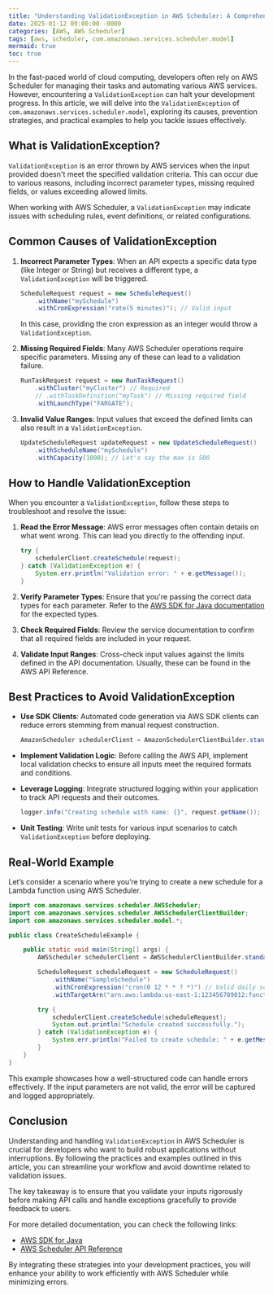 ```yaml
---
title: "Understanding ValidationException in AWS Scheduler: A Comprehensive Guide"
date: 2025-01-12 09:00:00 -0000
categories: [AWS, AWS Scheduler]
tags: [aws, scheduler, com.amazonaws.services.scheduler.model]
mermaid: true
toc: true
---
```



In the fast-paced world of cloud computing, developers often rely on AWS Scheduler for managing their tasks and automating various AWS services. However, encountering a `ValidationException` can halt your development progress. In this article, we will delve into the `ValidationException` of `com.amazonaws.services.scheduler.model`, exploring its causes, prevention strategies, and practical examples to help you tackle issues effectively.

## What is ValidationException?

`ValidationException` is an error thrown by AWS services when the input provided doesn't meet the specified validation criteria. This can occur due to various reasons, including incorrect parameter types, missing required fields, or values exceeding allowed limits.

When working with AWS Scheduler, a `ValidationException` may indicate issues with scheduling rules, event definitions, or related configurations.

## Common Causes of ValidationException

1. **Incorrect Parameter Types**:
   When an API expects a specific data type (like Integer or String) but receives a different type, a `ValidationException` will be triggered.

   ```java
   ScheduleRequest request = new ScheduleRequest()
       .withName("mySchedule")
       .withCronExpression("rate(5 minutes)"); // Valid input
   ```

   In this case, providing the cron expression as an integer would throw a `ValidationException`.

2. **Missing Required Fields**:
   Many AWS Scheduler operations require specific parameters. Missing any of these can lead to a validation failure.

   ```java
   RunTaskRequest request = new RunTaskRequest()
       .withCluster("myCluster") // Required
       // .withTaskDefinition("myTask") // Missing required field
       .withLaunchType("FARGATE");
   ```

3. **Invalid Value Ranges**:
   Input values that exceed the defined limits can also result in a `ValidationException`.

   ```java
   UpdateScheduleRequest updateRequest = new UpdateScheduleRequest()
       .withScheduleName("mySchedule")
       .withCapacity(1000); // Let's say the max is 500
   ```

## How to Handle ValidationException

When you encounter a `ValidationException`, follow these steps to troubleshoot and resolve the issue:

1. **Read the Error Message**: AWS error messages often contain details on what went wrong. This can lead you directly to the offending input.

   ```java
   try {
       schedulerClient.createSchedule(request);
   } catch (ValidationException e) {
       System.err.println("Validation error: " + e.getMessage());
   }
   ```

2. **Verify Parameter Types**: Ensure that you're passing the correct data types for each parameter. Refer to the [AWS SDK for Java documentation](https://docs.aws.amazon.com/sdk-for-java/latest/developer-guide/home.html) for the expected types.

3. **Check Required Fields**: Review the service documentation to confirm that all required fields are included in your request.

4. **Validate Input Ranges**: Cross-check input values against the limits defined in the API documentation. Usually, these can be found in the AWS API Reference.

## Best Practices to Avoid ValidationException

- **Use SDK Clients**: Automated code generation via AWS SDK clients can reduce errors stemming from manual request construction.
  
  ```java
  AmazonScheduler schedulerClient = AmazonSchedulerClientBuilder.standard().build();
  ```

- **Implement Validation Logic**: Before calling the AWS API, implement local validation checks to ensure all inputs meet the required formats and conditions.

- **Leverage Logging**: Integrate structured logging within your application to track API requests and their outcomes.

  ```java
  logger.info("Creating schedule with name: {}", request.getName());
  ```

- **Unit Testing**: Write unit tests for various input scenarios to catch `ValidationException` before deploying.

## Real-World Example

Let’s consider a scenario where you’re trying to create a new schedule for a Lambda function using AWS Scheduler.

```java
import com.amazonaws.services.scheduler.AWSScheduler;
import com.amazonaws.services.scheduler.AWSSchedulerClientBuilder;
import com.amazonaws.services.scheduler.model.*;

public class CreateScheduleExample {

    public static void main(String[] args) {
        AWSScheduler schedulerClient = AWSSchedulerClientBuilder.standard().build();

        ScheduleRequest scheduleRequest = new ScheduleRequest()
            .withName("SampleSchedule")
            .withCronExpression("cron(0 12 * * ? *)") // Valid daily schedule at noon
            .withTargetArn("arn:aws:lambda:us-east-1:123456789012:function:MyFunction");

        try {
            schedulerClient.createSchedule(scheduleRequest);
            System.out.println("Schedule created successfully.");
        } catch (ValidationException e) {
            System.err.println("Failed to create schedule: " + e.getMessage());
        }
    }
}
```

This example showcases how a well-structured code can handle errors effectively. If the input parameters are not valid, the error will be captured and logged appropriately.

## Conclusion

Understanding and handling `ValidationException` in AWS Scheduler is crucial for developers who want to build robust applications without interruptions. By following the practices and examples outlined in this article, you can streamline your workflow and avoid downtime related to validation issues.

The key takeaway is to ensure that you validate your inputs rigorously before making API calls and handle exceptions gracefully to provide feedback to users.

For more detailed documentation, you can check the following links:

- [AWS SDK for Java](https://docs.aws.amazon.com/sdk-for-java/latest/developer-guide/home.html)
- [AWS Scheduler API Reference](https://docs.aws.amazon.com/scheduler/latest/APIReference/Welcome.html)

By integrating these strategies into your development practices, you will enhance your ability to work efficiently with AWS Scheduler while minimizing errors.